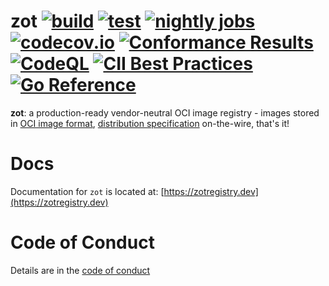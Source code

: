 # zot [![build](https://github.com/project-zot/zot/actions/workflows/build.yaml/badge.svg?branch=main)](https://github.com/project-zot/zot/actions/workflows/build.yaml) [![test](https://github.com/project-zot/zot/actions/workflows/test.yaml/badge.svg?branch=main)](https://github.com/project-zot/zot/actions/workflows/test.yaml) [![nightly jobs](https://github.com/project-zot/zot/actions/workflows/nightly.yaml/badge.svg)](https://github.com/project-zot/zot/actions/workflows/nightly.yaml) [![codecov.io](http://codecov.io/github/project-zot/zot/coverage.svg?branch=main)](http://codecov.io/github/project-zot/zot?branch=main) [![Conformance Results](https://github.com/project-zot/zot/workflows/conformance/badge.svg)](https://github.com/project-zot/zot/actions?query=workflow%3Aconformance) [![CodeQL](https://github.com/project-zot/zot/workflows/CodeQL/badge.svg)](https://github.com/project-zot/zot/actions?query=workflow%3ACodeQL) [![CII Best Practices](https://bestpractices.coreinfrastructure.org/projects/5425/badge)](https://bestpractices.coreinfrastructure.org/projects/5425) [![Go Reference](https://pkg.go.dev/badge/zotregistry.io/zot.svg)](https://pkg.go.dev/zotregistry.io/zot)

**zot**: a production-ready vendor-neutral OCI image registry - images stored in [OCI image format](https://github.com/opencontainers/image-spec), [distribution specification](https://github.com/opencontainers/distribution-spec) on-the-wire, that's it!

# Docs

Documentation for `zot` is located at: [https://zotregistry.dev](https://zotregistry.dev)

# Code of Conduct

Details are in the [code of conduct](CODE_OF_CONDUCT.md)
